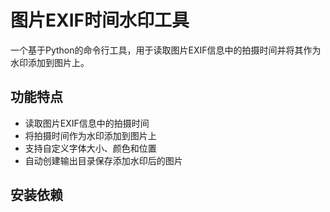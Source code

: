 # 图片EXIF时间水印工具

一个基于Python的命令行工具，用于读取图片EXIF信息中的拍摄时间并将其作为水印添加到图片上。

## 功能特点

- 读取图片EXIF信息中的拍摄时间
- 将拍摄时间作为水印添加到图片上
- 支持自定义字体大小、颜色和位置
- 自动创建输出目录保存添加水印后的图片

## 安装依赖